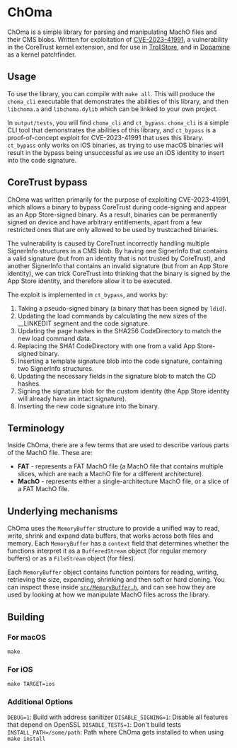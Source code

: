 # ChOma

ChOma is a simple library for parsing and manipulating MachO files and their CMS blobs. Written for exploitation of [CVE-2023-41991](https://support.apple.com/en-gb/HT213926), a vulnerability in the CoreTrust kernel extension, and for use in [TrollStore](https://github.com/opa334/TrollStore), and in [Dopamine](https://github.com/opa334/Dopamine) as a kernel patchfinder.

## Usage

To use the library, you can compile with `make all`. This will produce the `choma_cli` executable that demonstrates the abilities of this library, and then `libchoma.a` and `libchoma.dylib` which can be linked to your own project.

In `output/tests`, you will find `choma_cli` and `ct_bypass`. `choma_cli` is a simple CLI tool that demonstrates the abilities of this library, and `ct_bypass` is a proof-of-concept exploit for CVE-2023-41991 that uses this library. `ct_bypass` only works on iOS binaries, as trying to use macOS binaries will result in the bypass being unsuccessful as we use an iOS identity to insert into the code signature.

## CoreTrust bypass

ChOma was written primarily for the purpose of exploiting CVE-2023-41991, which allows a binary to bypass CoreTrust during code-signing and appear as an App Store-signed binary. As a result, binaries can be permanently signed on device and have arbitrary entitlements, apart from a few restricted ones that are only allowed to be used by trustcached binaries.

The vulnerability is caused by CoreTrust incorrectly handling multiple SignerInfo structures in a CMS blob. By having one SignerInfo that contains a valid signature (but from an identity that is not trusted by CoreTrust), and another SignerInfo that contains an invalid signature (but from an App Store identity), we can trick CoreTrust into thinking that the binary is signed by the App Store identity, and therefore allow it to be executed.

The exploit is implemented in `ct_bypass`, and works by:
1. Taking a pseudo-signed binary (a binary that has been signed by `ldid`).
2. Updating the load commands by calculating the new sizes of the __LINKEDIT segment and the code signature.
3. Updating the page hashes in the SHA256 CodeDirectory to match the new load command data.
4. Replacing the SHA1 CodeDirectory with one from a valid App Store-signed binary.
5. Inserting a template signature blob into the code signature, containing two SignerInfo structures.
6. Updating the necessary fields in the signature blob to match the CD hashes.
7. Signing the signature blob for the custom identity (the App Store identity will already have an intact signature).
8. Inserting the new code signature into the binary.

## Terminology

Inside ChOma, there are a few terms that are used to describe various parts of the MachO file. These are:
- **FAT** - represents a FAT MachO file (a MachO file that contains multiple slices, which are each a MachO file for a different architecture).
- **MachO** - represents either a single-architecture MachO file, or a slice of a FAT MachO file.

## Underlying mechanisms
ChOma uses the `MemoryBuffer` structure to provide a unified way to read, write, shrink and expand data buffers, that works across both files and memory. Each `MemoryBuffer` has a `context` field that determines whether the functions interpret it as a `BufferedStream` object (for regular memory buffers) or as a `FileStream` object (for files).

Each `MemoryBuffer` object contains function pointers for reading, writing, retrieving the size, expanding, shrinking and then soft or hard cloning. You can inspect these inside [`src/MemoryBuffer.h`](src/MemoryStream.h), and can see how they are used by looking at how we manipulate MachO files across the library.

## Building

### For macOS
`make`

### For iOS
`make TARGET=ios`

### Additional Options
`DEBUG=1`: Build with address sanitizer
`DISABLE_SIGNING=1`: Disable all features that depend on OpenSSL
`DISABLE_TESTS=1`: Don't build tests
`INSTALL_PATH=/some/path`: Path where ChOma gets installed to when using `make install`